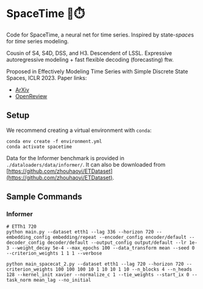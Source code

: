 # SpaceTime 🌌⏱️
Code for SpaceTime, a neural net for time series. Inspired by state-*space*s for *time* series modeling.

Cousin of S4, S4D, DSS, and H3. Descendent of LSSL. Expressive autoregressive modeling + fast flexible decoding (forecasting) ftw. 

Proposed in Effectively Modeling Time Series with Simple Discrete State Spaces, ICLR 2023. Paper links:     
* [ArXiv]()   
* [OpenReview](https://openreview.net/forum?id=2EpjkjzdCAa&referrer=%5BAuthor%20Console%5D(%2Fgroup%3Fid%3DICLR.cc%2F2023%2FConference%2FAuthors%23your-submissions))  

## Setup

We recommend creating a virtual environment with `conda`:  
```
conda env create -f environment.yml
conda activate spacetime
```

Data for the Informer benchmark is provided in `./dataloaders/data/informer/`. It can also be downloaded from [https://github.com/zhouhaoyi/ETDataset](https://github.com/zhouhaoyi/ETDataset).

## Sample Commands  

### Informer

```
# ETTh1 720
python main.py --dataset etth1 --lag 336 --horizon 720 --embedding_config embedding/repeat --encoder_config encoder/default --decoder_config decoder/default --output_config output/default --lr 1e-3 --weight_decay 5e-4 --max_epochs 100 --data_transform mean --seed 0 --criterion_weights 1 1 1 --verbose

python main_spacecat_2.py --dataset etth1 --lag 720 --horizon 720 --criterion_weights 100 100 100 10 1 10 10 1 10 --n_blocks 4 --n_heads 128 --kernel_init xavier --normalize_c 1 --tie_weights --start_ix 0 --task_norm mean_lag --no_initial
```
